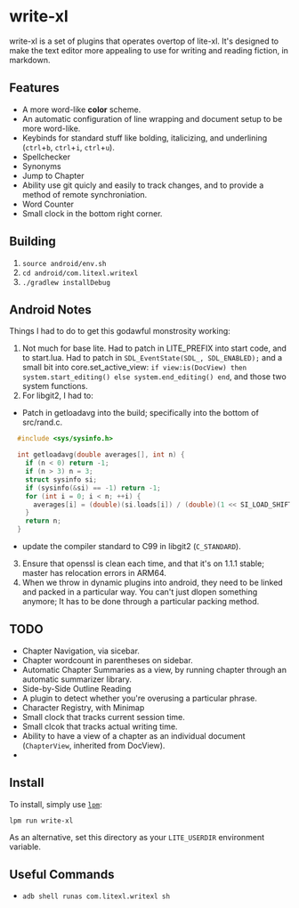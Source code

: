 # write-xl

write-xl is a set of plugins that operates overtop of lite-xl. It's designed to make the text editor more appealing to use for writing and reading fiction, in markdown.

## Features

* A more word-like **color** scheme.
* An automatic configuration of line wrapping and document setup to be more word-like.
* Keybinds for standard stuff like bolding, italicizing, and underlining (`ctrl`+`b`, `ctrl`+`i`, `ctrl`+`u`).
* Spellchecker
* Synonyms
* Jump to Chapter
* Ability use git quicly and easily to track changes, and to provide a method of remote synchroniation.
* Word Counter
* Small clock in the bottom right corner.

## Building

1. `source android/env.sh`
2. `cd android/com.litexl.writexl`
3. `./gradlew installDebug`

## Android Notes

Things I had to do to get this godawful monstrosity working:

1. Not much for base lite. Had to patch in LITE_PREFIX into start code, and to start.lua. Had to patch in `SDL_EventState(SDL_, SDL_ENABLED);` and a small bit into
	 core.set_active_view: `if view:is(DocView) then system.start_editing() else system.end_editing() end`, and those two system functions.
2. For libgit2, I had to:
  * Patch in getloadavg into the build; specifically into the bottom of src/rand.c.

  ```c
    #include <sys/sysinfo.h>

    int getloadavg(double averages[], int n) {
      if (n < 0) return -1;
      if (n > 3) n = 3;
      struct sysinfo si;
      if (sysinfo(&si) == -1) return -1;
      for (int i = 0; i < n; ++i) {
        averages[i] = (double)(si.loads[i]) / (double)(1 << SI_LOAD_SHIFT);
      }
      return n;
    }
  ```
  * update the compiler standard to C99 in libgit2 (`C_STANDARD`).
3. Ensure that openssl is clean each time, and that it's on 1.1.1 stable; master has relocation errors in ARM64.
4. When we throw in dynamic plugins into android, they need to be linked and packed in a particular way. You can't just dlopen something anymore;
   It has to be done through a particular packing method.

## TODO

* Chapter Navigation, via sicebar.
* Chapter wordcount in parentheses on sidebar.
* Automatic Chapter Summaries as a view, by running chapter through an automatic summarizer library.
* Side-by-Side Outline Reading
* A plugin to detect whether you're overusing a particular phrase.
* Character Registry, with Minimap
* Small clock that tracks current session time.
* Small clcok that tracks actual writing time.
* Ability to have a view of a chapter as an individual document (`ChapterView`, inherited from DocView).
*

## Install

To install, simply use [`lpm`](https://github.com/lite-xl/lite-xl-plugin-manager):

```
lpm run write-xl
```

As an alternative, set this directory as your `LITE_USERDIR` environment variable.

## Useful Commands

* `adb shell runas com.litexl.writexl sh`
